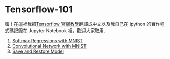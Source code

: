 # Tensorflow-101

嗨！在這裡我把[Tensorflow 官網教學](http://tensorflow.org)翻譯成中文以及我自己在 ipython 的實作程式碼記錄在 Jupyter Notebook 裡，歡迎大家取用．



1. [Softmax Regressions with MNIST](https://github.com/c1mone/Tensorflow-101/blob/master/notebooks/Ch1.1_MNIST_Softmax_Regression.ipynb)
2. [Convolutional Network with MNIST](https://github.com/c1mone/Tensorflow-101/blob/master/notebooks/Ch1.2_MNIST_Convolutional_Network.ipynb)
3. [Save and Restore Model](https://github.com/c1mone/Tensorflow-101/blob/master/notebooks/3_Save_Restore_Model.ipynb)
